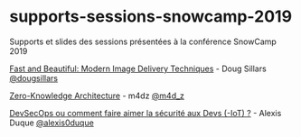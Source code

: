 # supports-sessions-snowcamp-2019
Supports et slides des sessions présentées à la conférence SnowCamp 2019



[Fast and Beautiful: Modern Image Delivery Techniques](https://www.slideshare.net/dougsillars/snowcamp-fastandbeautiful) - Doug Sillars [@dougsillars](https://twitter.com/dougsillars)



[Zero-Knowledge Architecture](https://preview.talks.m4dz.net/zka/fr/#/) - m4dz [@m4d_z](https://twitter.com/m4dz)


[DevSecOps ou comment faire aimer la sécurité aux Devs (-IoT) ?](https://speakerdeck.com/alexisduque/devsecops-ou-comment-faire-aimer-la-securite-aux-devs-iot) - Alexis Duque [@alexis0duque](https://twitter.com/alexis0duque)


